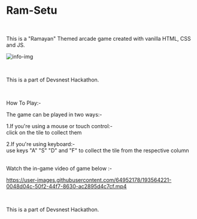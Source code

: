 # Ram-Setu

<br>

This is a "Ramayan" Themed arcade game created with vanilla HTML, CSS and JS.

![info-img](https://user-images.githubusercontent.com/64952178/193559966-6fa47b46-a2b6-4b91-a6e3-ee5af0e9f054.jpeg)

<br>

This is a part of Devsnest Hackathon.

<br>

How To Play:-

The game can be played in two ways:-<br>

1.If you're using a mouse or touch control:- <br>
    click on the tile to collect them<br>
      
      
2.If you're using keyboard:-<br>
  use keys "A" "S" "D" and "F" to collect the tile from the respective column<br>
  
  <br>
  Watch the in-game video of game below :- 
  
  <br>



https://user-images.githubusercontent.com/64952178/193564221-0048d04c-50f2-44f7-8630-ac2895d4c7cf.mp4


<br>

This is a part of Devsnest Hackathon.

<br>


